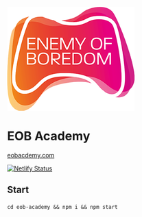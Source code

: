 ![EOB Academy](https://github.com/MantasMikal/eob-academy/blob/master/web/static/asset/logo.png?raw=true)

# EOB Academy

[eobacdemy.com](http://eobacademy.com)

[![Netlify Status](https://api.netlify.com/api/v1/badges/9b190ed4-c8fe-4748-98c7-498ed8bf59a7/deploy-status)](https://app.netlify.com/sites/eobacademy/deploys)

## Start

```cd eob-academy && npm i && npm start```
